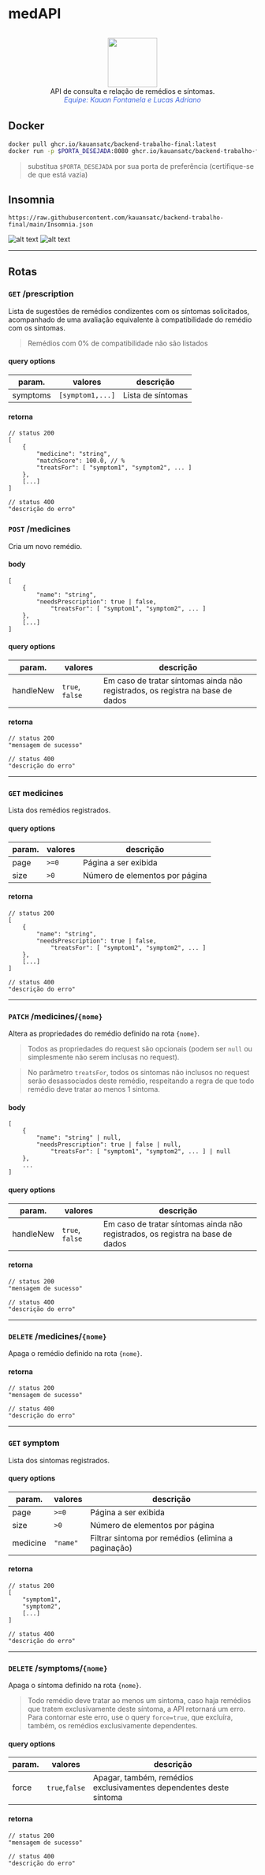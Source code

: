 # medAPI

<div align="center" style="margin: 2rem">
	<img src="img/medicine-health-medical-drug-pharmacy-pill-capsule-svgrepo-com.svg" width=100>
	<div>
		API de consulta e relação de remédios e síntomas. 
	</div>
	<i style="color: royalblue">
		Equipe: Kauan Fontanela e Lucas Adriano
	</i>
</div>


## Docker
```bash
docker pull ghcr.io/kauansatc/backend-trabalho-final:latest
docker run -p $PORTA_DESEJADA:8080 ghcr.io/kauansatc/backend-trabalho-final:latest
```
> substitua `$PORTA_DESEJADA` por sua porta de preferência (certifique-se de que está vazia)

## Insomnia
```
https://raw.githubusercontent.com/kauansatc/backend-trabalho-final/main/Insomnia.json
```
![alt text](img/insomnia-impor1.png)
![alt text](img/insomnia-impor2.png)


---



## Rotas
### `GET` /prescription
Lista de sugestões de remédios condizentes com os síntomas solicitados, acompanhado de uma avaliação equivalente à compatibilidade do remédio com os sintomas.
> Remédios com 0% de compatibilidade não são listados

#### query options
|param.|valores|descrição|	
|---|---|---|
|symptoms|`[symptom1,...]`|Lista de síntomas|

#### retorna
```jsonc
// status 200
[
	{
		"medicine": "string",
		"matchScore": 100.0, // %
		"treatsFor": [ "symptom1", "symptom2", ... ]
	},
	[...]
]

// status 400
"descrição do erro"
```


### `POST` /medicines
Cria um novo remédio.

#### body
```jsonc
[
	{
		"name": "string",
		"needsPrescription": true | false,
    		"treatsFor": [ "symptom1", "symptom2", ... ]
	},
	[...]
]
```

#### query options
|param.|valores|descrição|	
|---|---|---|
|handleNew|`true`, `false`|Em caso de tratar síntomas ainda não registrados, os registra na base de dados|

#### retorna
```jsonc
// status 200
"mensagem de sucesso"

// status 400
"descrição do erro"
```


---


### `GET` medicines

Lista dos remédios registrados.

#### query options
|param.|valores|descrição|	
|---|---|---|
|page|`>=0`|Página a ser exibida|
|size|`>0`|Número de elementos por página|


#### retorna 
```jsonc
// status 200
[
	{
		"name": "string",
		"needsPrescription": true | false,
    		"treatsFor": [ "symptom1", "symptom2", ... ]
	},
	[...]
]

// status 400
"descrição do erro"
```

---


### `PATCH` /medicines/`{nome}`
Altera as propriedades do remédio definido na rota `{nome}`.

> Todos as propriedades do request são opcionais (podem ser `null` ou simplesmente não serem inclusas no request).

> No parâmetro `treatsFor`, todos os sintomas não inclusos no request serão desassociados deste remédio, respeitando a regra de que todo remédio deve tratar ao menos 1 sintoma.


#### body
```jsonc
[
	{
		"name": "string" | null,
		"needsPrescription": true | false | null,
    		"treatsFor": [ "symptom1", "symptom2", ... ] | null
	},
	...
]
```

#### query options
|param.|valores|descrição|	
|---|---|---|
|handleNew|`true`, `false`|Em caso de tratar síntomas ainda não registrados, os registra na base de dados|

#### retorna
```jsonc
// status 200
"mensagem de sucesso"

// status 400
"descrição do erro"
```


---


### `DELETE` /medicines/`{nome}`
Apaga o remédio definido na rota `{nome}`.

#### retorna
```jsonc
// status 200
"mensagem de sucesso"

// status 400
"descrição do erro"
```


---


### `GET` symptom

Lista dos sintomas registrados.

#### query options
|param.|valores|descrição|	
|---|---|---|
|page|`>=0`|Página a ser exibida|
|size|`>0`|Número de elementos por página|
|medicine|`"name"`|Filtrar sintoma por remédios (elimina a paginação)|

#### retorna 
```jsonc
// status 200
[
	"symptom1",
	"symptom2",
	[...]
]

// status 400
"descrição do erro"
```


---


### `DELETE` /symptoms/`{nome}`
Apaga o síntoma definido na rota `{nome}`.
> Todo remédio deve tratar ao menos um síntoma, caso haja remédios que tratem exclusivamente deste síntoma, a API retornará um erro. Para contornar este erro, use o query `force=true`, que excluíra, também, os remédios exclusivamente dependentes.

#### query options
|param.|valores|descrição|	
|---|---|---|
|force|`true`,`false`|Apagar, também, remédios exclusivamentes dependentes deste síntoma|

#### retorna
```jsonc
// status 200
"mensagem de sucesso"

// status 400
"descrição do erro"
```
